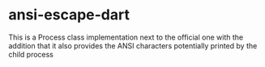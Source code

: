 # ansi-escape-dart
This is a Process class implementation next to the official one with the addition that it also provides the ANSI characters potentially printed by the child process
